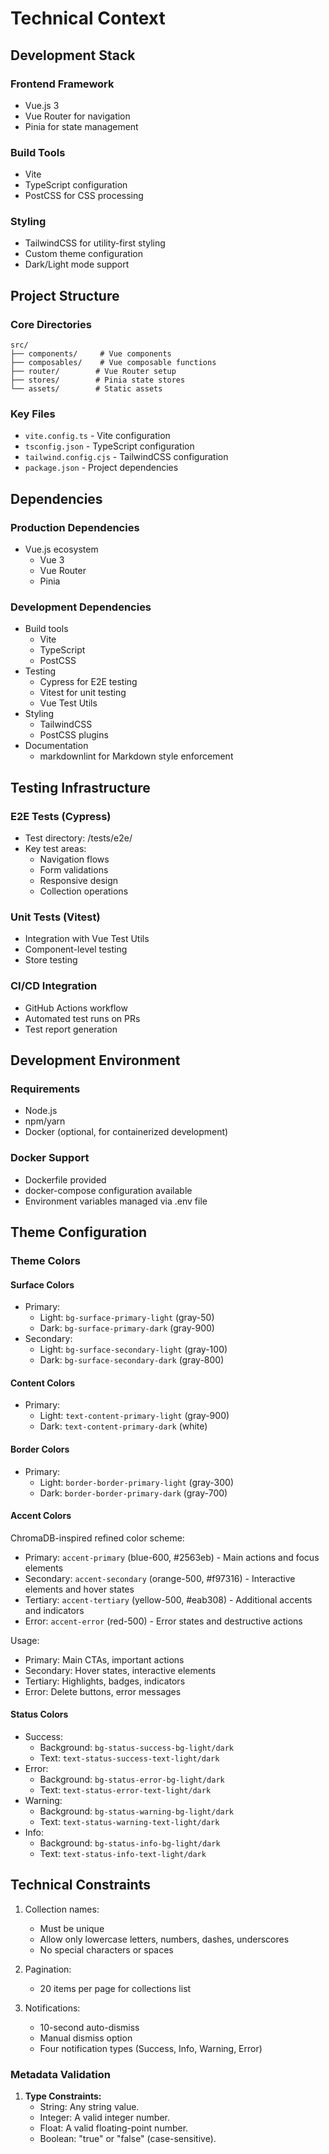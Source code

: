 # Technical Context

## Development Stack

### Frontend Framework

- Vue.js 3
- Vue Router for navigation
- Pinia for state management

### Build Tools

- Vite
- TypeScript configuration
- PostCSS for CSS processing

### Styling

- TailwindCSS for utility-first styling
- Custom theme configuration
- Dark/Light mode support

## Project Structure

### Core Directories

```plaintext
src/
├── components/     # Vue components
├── composables/    # Vue composable functions
├── router/        # Vue Router setup
├── stores/        # Pinia state stores
└── assets/        # Static assets
```

### Key Files

- `vite.config.ts` - Vite configuration
- `tsconfig.json` - TypeScript configuration
- `tailwind.config.cjs` - TailwindCSS configuration
- `package.json` - Project dependencies

## Dependencies

### Production Dependencies

- Vue.js ecosystem
  - Vue 3
  - Vue Router
  - Pinia

### Development Dependencies

- Build tools
  - Vite
  - TypeScript
  - PostCSS
- Testing
  - Cypress for E2E testing
  - Vitest for unit testing
  - Vue Test Utils
- Styling
  - TailwindCSS
  - PostCSS plugins
- Documentation
  - markdownlint for Markdown style enforcement

## Testing Infrastructure

### E2E Tests (Cypress)

- Test directory: /tests/e2e/
- Key test areas:
  - Navigation flows
  - Form validations
  - Responsive design
  - Collection operations

### Unit Tests (Vitest)

- Integration with Vue Test Utils
- Component-level testing
- Store testing

### CI/CD Integration

- GitHub Actions workflow
- Automated test runs on PRs
- Test report generation

## Development Environment

### Requirements

- Node.js
- npm/yarn
- Docker (optional, for containerized development)

### Docker Support

- Dockerfile provided
- docker-compose configuration available
- Environment variables managed via .env file

## Theme Configuration

### Theme Colors

#### Surface Colors

- Primary:
  - Light: `bg-surface-primary-light` (gray-50)
  - Dark: `bg-surface-primary-dark` (gray-900)
- Secondary:
  - Light: `bg-surface-secondary-light` (gray-100)
  - Dark: `bg-surface-secondary-dark` (gray-800)

#### Content Colors

- Primary:
  - Light: `text-content-primary-light` (gray-900)
  - Dark: `text-content-primary-dark` (white)

#### Border Colors

- Primary:
  - Light: `border-border-primary-light` (gray-300)
  - Dark: `border-border-primary-dark` (gray-700)

#### Accent Colors

ChromaDB-inspired refined color scheme:
- Primary: `accent-primary` (blue-600, #2563eb) - Main actions and focus elements
- Secondary: `accent-secondary` (orange-500, #f97316) - Interactive elements and hover states
- Tertiary: `accent-tertiary` (yellow-500, #eab308) - Additional accents and indicators
- Error: `accent-error` (red-500) - Error states and destructive actions

Usage:
- Primary: Main CTAs, important actions
- Secondary: Hover states, interactive elements
- Tertiary: Highlights, badges, indicators
- Error: Delete buttons, error messages

#### Status Colors

- Success:
  - Background: `bg-status-success-bg-light/dark`
  - Text: `text-status-success-text-light/dark`
- Error:
  - Background: `bg-status-error-bg-light/dark`
  - Text: `text-status-error-text-light/dark`
- Warning:
  - Background: `bg-status-warning-bg-light/dark`
  - Text: `text-status-warning-text-light/dark`
- Info:
  - Background: `bg-status-info-bg-light/dark`
  - Text: `text-status-info-text-light/dark`

## Technical Constraints

1. Collection names:
   - Must be unique
   - Allow only lowercase letters, numbers, dashes, underscores
   - No special characters or spaces

2. Pagination:
   - 20 items per page for collections list

3. Notifications:
   - 10-second auto-dismiss
   - Manual dismiss option
   - Four notification types (Success, Info, Warning, Error)

### Metadata Validation

1.  **Type Constraints:**
    -   String: Any string value.
    -   Integer: A valid integer number.
    -   Float: A valid floating-point number.
    -   Boolean: "true" or "false" (case-sensitive).
